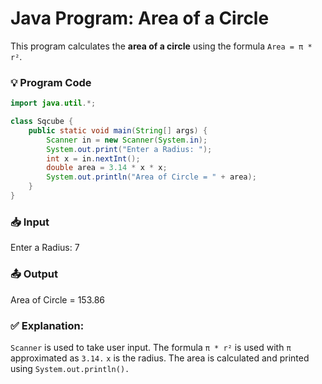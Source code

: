 # Java Program: Area of a Circle

This program calculates the **area of a circle** using the formula `Area = π * r²`.

### 💡 Program Code
```java
import java.util.*;

class Sqcube {
    public static void main(String[] args) {
        Scanner in = new Scanner(System.in);
        System.out.print("Enter a Radius: ");
        int x = in.nextInt();
        double area = 3.14 * x * x;
        System.out.println("Area of Circle = " + area);
    }
}
```
### 📥 Input
Enter a Radius: 7

### 📤 Output
Area of Circle = 153.86

### ✅ Explanation:
``` Scanner ``` is used to take user input.
The formula ``` π * r² ``` is used with ``` π ``` approximated as ``` 3.14. ``` 
``` x ``` is the radius.
The area is calculated and printed using ``` System.out.println(). ```
